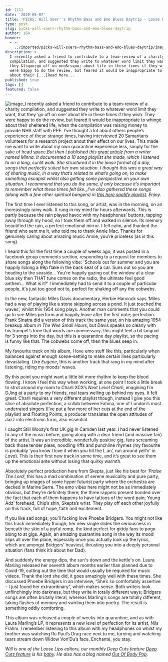 ```yaml
---
id: 1111
date: '2020-05-07'
title: 'PICKS: Will Soer''s Rhythm Bass and Emo Blues Daytrip - Loose Lips'
type: post
slug: picks-will-soers-rhythm-bass-and-emo-blues-daytrip
author: 164
banner:
  - >-
    ../imported/picks-will-soers-rhythm-bass-and-emo-blues-daytrip/image1111.jpeg
description: >-
  I recently asked a friend to contribute to a team-review of a charity
  compilation, and suggested they write to whatever word limit they want, that
  they &lsquo;go off on one&rsquo; about life in these times if they wish. They
  were happy to do the review, but feared it would be inappropriate to whinge
  about their [...]Read More...
published: true
tags: []
featured: false
---
```

![image](../../imported/picks-will-soers-rhythm-bass-and-emo-blues-daytrip/image1111.jpeg)_I recently asked a friend to contribute to a team-review of a charity compilation, and suggested they write to whatever word limit they want, that they ‘go off on one’ about life in these times if they wish. They were happy to do the review, but feared it would be inappropriate to whinge about their sheltered life, when the compilation was raising money to provide NHS staff with PPE. I’ve thought a lot about others people’s experience of these strange times, having interviewed 20 Samaritans volunteers for a research project anout their effect on our lives. This made me want to write about my own quarantine experience less, simply for the sake of head space.__But then I published this_ _[great article](http://loose-lips.co.uk/blog/picks-sss-soul-funk-psych-rock-daytrip) from_ _a writer named Minna. It documented a 10 song playlist she made, which I listened to on a long, sunlit walk. She structured it in the loose format of a day, songs that perfectly suited her own situation. I thought this was a great way of sharing music, in a way that’s related to what’s going on, to make something escapist whilst also getting some perspective on your own situation. I recommend that you do the same, if only because it’s important to remember what these times felt like.__I've also gathered these songs (along with a few other spiritual bangers) in_ [_this here spotify playlist_](https://open.spotify.com/playlist/6VUhUj0Wo1sDTjSCbZP4PZ?si=V0mm4goTQYKr9S1Eb51B8w)_. Enjoy._

The first time I ever listened to this song, or artist, was in the morning, on an increasingly rainy walk. It rung in my mind for hours afterwards. This is partly because the rain played havoc with my headphones’ buttons, tapping away through my hood, so I took them off and walked in silence. Its memory beautified the rain, a perfect emotional mirror. I felt calm, and thanked the friend who sent me it, who told me to thank Annie Mac. Thanks for genuinely caring about amazing music Annie, you’re priceless (as is this song).

I heard this for the first time a couple of weeks ago, it was posted in a facebook group comments section, responding to a request for members to share songs along the following vibe: 'Schools out for summer and you are happily licking a 99p flake in the back seat of a car. Suns out so you are heading to the seaside… You're happily gazing out the window at a clear blue sky then THAT tune comes on the radio, the ultimate feel good anthem… What is it?' I immediately had to send it to a couple of particular people, it's just too good not to, perfect for shaking off any the cobwebs. 

In the new, fantastic Miles Davis documentary, Herbie Hancock says ‘Miles had a way of playing like a stone skipping across a pond. It just touched the waves’, whilst this 1954 song plays. Another man comments that you could go to see Miles perform and happily leave after the first note; perfection. Frank Sinatra did a version of this track the same year, on his amazing 1954 breakup album _In The Wee Small Hours_, but Davis speaks so clearly with his trumpet’s tone that words are unnecessary.This might feel a bit languid for 3 songs into the day, but this is a quarantine day playlist, so the pacing is funny like that. The cobwebs come off, then the blues seep in.

My favourite track on his album, I love emo stuff like this, particularly when balanced against enough scene-setting to make certain lines particularly devastating. Like _Eugene_, this is another track that rang in my mind after listening, riding my moods’ waves.

By this point you might want a little bit more rhythm to keep the blood flowing. I know I feel this way when working, at one point I took a little break to strut around my room to Charli XCX’s _Next Level Charli_, imagining I’m DJing at a party to my friends, real tears welling up behind my eyes. It felt great. Charli requires a very different playlist though, instead I give you this slice of absolute perfection, a collab between Fatima, one of London’s most underrated singers (I’ve put a few more of her cuts at the end of the playlist) and Floating Points, a producer translates the open attitudes of Jazz into electronic form, also essential. 

I caught Still Woozy’s first UK gig in Camden last year. I had never listened to any of the music before, going along with a dear friend (and massive fan) of the artist. It was an incredible, wonderfully positive gig, fans screaming back those tender pleas, noodling riffs and punchline rhymes (my favourite is probably ‘you know I love it when you hit the L an’, run around yell’n' in _Lava_). This is their first new track in some time, and it’s great to see them up the emotional ante without losing that quirky warmth.

Absolutely perfect production here from Skepta, just like his beat for ‘_Praise The Lord_’, this has a mad combination of serene musicality and pure party, bringing up images of some hyper futurist party where the orchestra are decked in Marine Serre. The emo vibes here might not be as immediately obvious, but they’re definitely there; the three rappers present bonded over the fact that each of them happens to have tattoos of the word pain; Young Adz’ forehead, Chip’s shin, Skepta’s wrist. They play off each other joyfully on this track, full of hope, faith and excitement.

If you like sad songs, you’ll fucking love Phoebe Bridgers. You might not like this track immediately though; her new single slides the seriousness in beneath the skin of a joyful romp, the kind perfect for giddy fans to pogo along to at gigs. Again, an amazing quarantine song in the way its mood slips all over the place, especially once you actually look up the lyrics, which are amongst Bridgers’ heaviest, thrusting you into a deeply personal situation (fans think it’s about her Dad).

And suddenly the energy dips, the sun's down and the kettle's on. Laura Marling released her seventh album months earlier than planned due to Covid-19, cutting out the time that would usually be required for music videos. Thank the lord she did, it goes amazingly well with these times. She discussed Phoebe Bridgers in an interview, “She’s so comfortably assertive – I just found her extraordinary”, which makes sense. Both writers look unflinchingly into darkness, but they write in totally different ways; Bridgers songs are often brutally literal, whereas Marling’s songs are totally different, taking flashes of memory and swirling them into poetry. The result is something oddly comforting.

This album was released a couple of weeks into quarantine, and as with Laura Marling’s LP, it represents a new level of perfection for its artist, Nils Frahm. I remember listening to this album with my headphones on whilst my brother was watching Ru Paul’s Drag race next to me, turning and watching tears stream down Widow Von’Du’s face. Enchanté, you stay.

_Will is one of the Loose Lips editors, our monthly Deep Cuts feature_ _[Deep Cuts feature](http://loose-lips.co.uk/blog/fantasy-realm)_ _is his_ _[b](http://loose-lips.co.uk/blog/fantasy-realm)_[_aby_](http://loose-lips.co.uk/blog/fantasy-realm)_. He also has a blog named_ [_Out Of Body Pop_](https://outofbodypop.wordpress.com/)_._